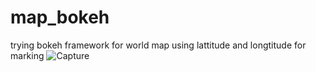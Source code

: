 # map_bokeh
trying bokeh framework for world map
using lattitude and longtitude for marking 
![Capture](https://user-images.githubusercontent.com/110462331/227725380-4ad22265-955c-4b0f-9cce-a4ce4ed36311.PNG)
